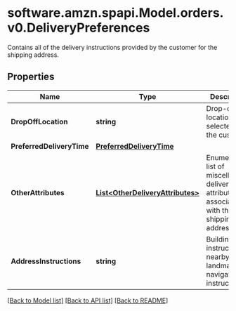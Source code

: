 # software.amzn.spapi.Model.orders.v0.DeliveryPreferences
Contains all of the delivery instructions provided by the customer for the shipping address.

## Properties

Name | Type | Description | Notes
------------ | ------------- | ------------- | -------------
**DropOffLocation** | **string** | Drop-off location selected by the customer. | [optional] 
**PreferredDeliveryTime** | [**PreferredDeliveryTime**](PreferredDeliveryTime.md) |  | [optional] 
**OtherAttributes** | [**List&lt;OtherDeliveryAttributes&gt;**](OtherDeliveryAttributes.md) | Enumerated list of miscellaneous delivery attributes associated with the shipping address. | [optional] 
**AddressInstructions** | **string** | Building instructions, nearby landmark or navigation instructions. | [optional] 

[[Back to Model list]](../README.md#documentation-for-models) [[Back to API list]](../README.md#documentation-for-api-endpoints) [[Back to README]](../README.md)

